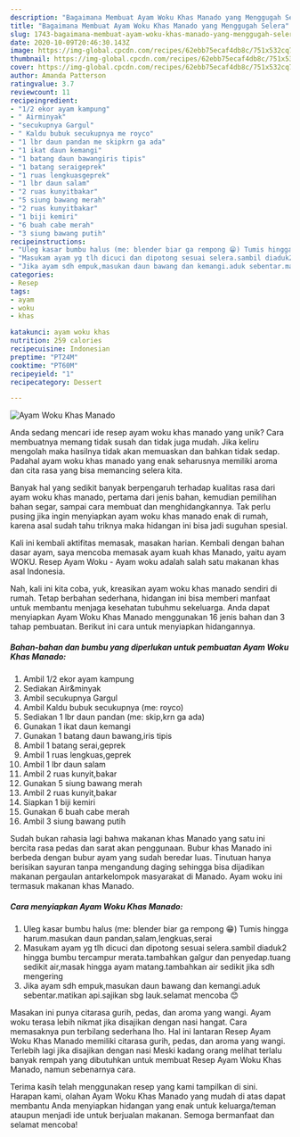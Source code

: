 ```yaml
---
description: "Bagaimana Membuat Ayam Woku Khas Manado yang Menggugah Selera"
title: "Bagaimana Membuat Ayam Woku Khas Manado yang Menggugah Selera"
slug: 1743-bagaimana-membuat-ayam-woku-khas-manado-yang-menggugah-selera
date: 2020-10-09T20:46:30.143Z
image: https://img-global.cpcdn.com/recipes/62ebb75ecaf4db8c/751x532cq70/ayam-woku-khas-manado-foto-resep-utama.jpg
thumbnail: https://img-global.cpcdn.com/recipes/62ebb75ecaf4db8c/751x532cq70/ayam-woku-khas-manado-foto-resep-utama.jpg
cover: https://img-global.cpcdn.com/recipes/62ebb75ecaf4db8c/751x532cq70/ayam-woku-khas-manado-foto-resep-utama.jpg
author: Amanda Patterson
ratingvalue: 3.7
reviewcount: 11
recipeingredient:
- "1/2 ekor ayam kampung"
- " Airminyak"
- "secukupnya Gargul"
- " Kaldu bubuk secukupnya me royco"
- "1 lbr daun pandan me skipkrn ga ada"
- "1 ikat daun kemangi"
- "1 batang daun bawangiris tipis"
- "1 batang seraigeprek"
- "1 ruas lengkuasgeprek"
- "1 lbr daun salam"
- "2 ruas kunyitbakar"
- "5 siung bawang merah"
- "2 ruas kunyitbakar"
- "1 biji kemiri"
- "6 buah cabe merah"
- "3 siung bawang putih"
recipeinstructions:
- "Uleg kasar bumbu halus (me: blender biar ga rempong 😁) Tumis hingga harum.masukan daun pandan,salam,lengkuas,serai"
- "Masukam ayam yg tlh dicuci dan dipotong sesuai selera.sambil diaduk2 hingga bumbu tercampur merata.tambahkan galgur dan penyedap.tuang sedikit air,masak hingga ayam matang.tambahkan air sedikit jika sdh mengering"
- "Jika ayam sdh empuk,masukan daun bawang dan kemangi.aduk sebentar.matikan api.sajikan sbg lauk.selamat mencoba 😊"
categories:
- Resep
tags:
- ayam
- woku
- khas

katakunci: ayam woku khas 
nutrition: 259 calories
recipecuisine: Indonesian
preptime: "PT24M"
cooktime: "PT60M"
recipeyield: "1"
recipecategory: Dessert

---
```



![Ayam Woku Khas Manado](https://img-global.cpcdn.com/recipes/62ebb75ecaf4db8c/751x532cq70/ayam-woku-khas-manado-foto-resep-utama.jpg)

Anda sedang mencari ide resep ayam woku khas manado yang unik? Cara membuatnya memang tidak susah dan tidak juga mudah. Jika keliru mengolah maka hasilnya tidak akan memuaskan dan bahkan tidak sedap. Padahal ayam woku khas manado yang enak seharusnya memiliki aroma dan cita rasa yang bisa memancing selera kita.

Banyak hal yang sedikit banyak berpengaruh terhadap kualitas rasa dari ayam woku khas manado, pertama dari jenis bahan, kemudian pemilihan bahan segar, sampai cara membuat dan menghidangkannya. Tak perlu pusing jika ingin menyiapkan ayam woku khas manado enak di rumah, karena asal sudah tahu triknya maka hidangan ini bisa jadi suguhan spesial.

Kali ini kembali aktifitas memasak, masakan harian. Kembali dengan bahan dasar ayam, saya mencoba memasak ayam kuah khas Manado, yaitu ayam WOKU. Resep Ayam Woku - Ayam woku adalah salah satu makanan khas asal Indonesia.


Nah, kali ini kita coba, yuk, kreasikan ayam woku khas manado sendiri di rumah. Tetap berbahan sederhana, hidangan ini bisa memberi manfaat untuk membantu menjaga kesehatan tubuhmu sekeluarga. Anda dapat menyiapkan Ayam Woku Khas Manado menggunakan 16 jenis bahan dan 3 tahap pembuatan. Berikut ini cara untuk menyiapkan hidangannya.

<!--inarticleads1-->

##### Bahan-bahan dan bumbu yang diperlukan untuk pembuatan Ayam Woku Khas Manado:

1. Ambil 1/2 ekor ayam kampung
1. Sediakan  Air&amp;minyak
1. Ambil secukupnya Gargul
1. Ambil  Kaldu bubuk secukupnya (me: royco)
1. Sediakan 1 lbr daun pandan (me: skip,krn ga ada)
1. Gunakan 1 ikat daun kemangi
1. Gunakan 1 batang daun bawang,iris tipis
1. Ambil 1 batang serai,geprek
1. Ambil 1 ruas lengkuas,geprek
1. Ambil 1 lbr daun salam
1. Ambil 2 ruas kunyit,bakar
1. Gunakan 5 siung bawang merah
1. Ambil 2 ruas kunyit,bakar
1. Siapkan 1 biji kemiri
1. Gunakan 6 buah cabe merah
1. Ambil 3 siung bawang putih


Sudah bukan rahasia lagi bahwa makanan khas Manado yang satu ini bercita rasa pedas dan sarat akan penggunaan. Bubur khas Manado ini berbeda dengan bubur ayam yang sudah beredar luas. Tinutuan hanya berisikan sayuran tanpa mengandung daging sehingga bisa dijadikan makanan pergaulan antarkelompok masyarakat di Manado. Ayam woku ini termasuk makanan khas Manado. 

<!--inarticleads2-->

##### Cara menyiapkan Ayam Woku Khas Manado:

1. Uleg kasar bumbu halus (me: blender biar ga rempong 😁) Tumis hingga harum.masukan daun pandan,salam,lengkuas,serai
1. Masukam ayam yg tlh dicuci dan dipotong sesuai selera.sambil diaduk2 hingga bumbu tercampur merata.tambahkan galgur dan penyedap.tuang sedikit air,masak hingga ayam matang.tambahkan air sedikit jika sdh mengering
1. Jika ayam sdh empuk,masukan daun bawang dan kemangi.aduk sebentar.matikan api.sajikan sbg lauk.selamat mencoba 😊


Masakan ini punya citarasa gurih, pedas, dan aroma yang wangi. Ayam woku terasa lebih nikmat jika disajikan dengan nasi hangat. Cara memasaknya pun terbilang sederhana lho. Hal ini lantaran Resep Ayam Woku Khas Manado memiliki citarasa gurih, pedas, dan aroma yang wangi. Terlebih lagi jika disajikan dengan nasi Meski kadang orang melihat terlalu banyak rempah yang dibutuhkan untuk membuat Resep Ayam Woku Khas Manado, namun sebenarnya cara. 

Terima kasih telah menggunakan resep yang kami tampilkan di sini. Harapan kami, olahan Ayam Woku Khas Manado yang mudah di atas dapat membantu Anda menyiapkan hidangan yang enak untuk keluarga/teman ataupun menjadi ide untuk berjualan makanan. Semoga bermanfaat dan selamat mencoba!

